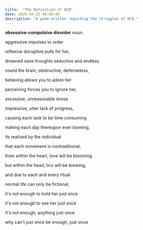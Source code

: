 ```yaml
---
title:  "The Definition of OCD"
date: 2020-04-22 00:05:00
description: "A poem written regarding the struggles of OCD."
---
```


**obsessive-compulsive disorder** *noun.*

aggressive impulses to order

reflexive disruptive pulls for her,

drowned sane thoughts seductive and endless

round the brain, obstructive, defenseless,

believing allows you to adore her

perceiving forces you to ignore her,

excessive, unreasonable  stress

impressive, utter lack of progress,

causing each task to be time consuming

making each day thereupon ever looming,

its realized by the individual

that each movement is nontraditional,

from within the heart, love will be blooming

but within the head, tics will be brewing,

and due to each and every ritual

normal life can only be fictional,

it's not enough to hold her just once

it's not enough to see her just once

it's not enough, anything just once

why can't just once be enough, just once
